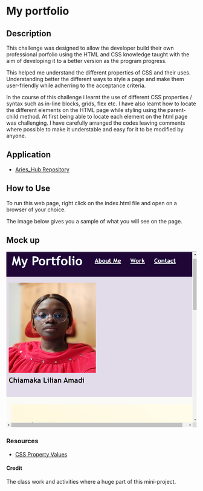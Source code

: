 # My portfolio


## Description
This challenge was designed to allow the developer build their own professional porfolio using the HTML and CSS knowledge taught with the aim of developing it to a better version as the program progress.

This helped me understand the different properties of CSS and their uses. Understanding better the different ways to style a page and make them user-friendly while adherring to the acceptance criteria.

In the course of this challenge i learnt the use of different CSS properties / syntax such as in-line blocks, grids, flex etc. I have also learnt how to locate the different elements on the HTML page while styling using the parent-child method. At first being able to locate each element on the html page was challenging. I have carefully arranged the codes leaving comments where possible to make it understable and easy for it to be modified by anyone.

## Application
* [Aries_Hub Repository](https://github.com/clamadi/Aries_Hub)

## How to Use
To run this web page, right click on the index.html file and open on a browser of your choice.

The image below gives you a sample of what you will see on the page.

## Mock up
![My Portfolio](ASSETS/images/Myportfolio%20webpage.png)

### Resources

* [CSS Property Values](https://www.w3schools.com/cssref/pr_class_display.php#:~:text=Demo%20%E2%9D%AF-,block,takes%20up%20the%20whole%20width)

#### Credit 
The class work and activities where a huge part of this mini-project.
